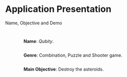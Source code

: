 # Application Presentation

<p class='slide-subtitle'>Name, Objective and Demo</p>

<div class='section-wrapper'>
  <div class='text-wrapper grey-shadow rounded-md'>
    <p>
      <strong>Name</strong>: <em>Qubity</em>.
    </p>
    <p>
      <strong>Genre</strong>: Combination, Puzzle and Shooter game.
    </p>
    <p>
      <strong>Main Objective</strong>: Destroy the asteroids.
    </p>
  </div>
  <div class='video-wrapper grey-shadow rounded-xl' v-click='+1'>
    <SlidevVideo v-click autoplay controls class='rounded-xl'>
      <source
        src='../../assets/videos/gameplay.webm'
        type='video/webm'
        class='rounded-xl'
      />
    </SlidevVideo>
  </div>
</div>

<style>
  .section-wrapper {
    display: flex;
    flex-direction: row;
    justify-content: space-evenly;
    align-items: center;
    column-gap: 2em;
  }

  .text-wrapper {
    padding: 1em;
    height: max-content;
    display: flex;
    flex-direction: column;
    justify-content: center;
  }

  .video-wrapper {
    max-width: 220px;
  }
</style>

